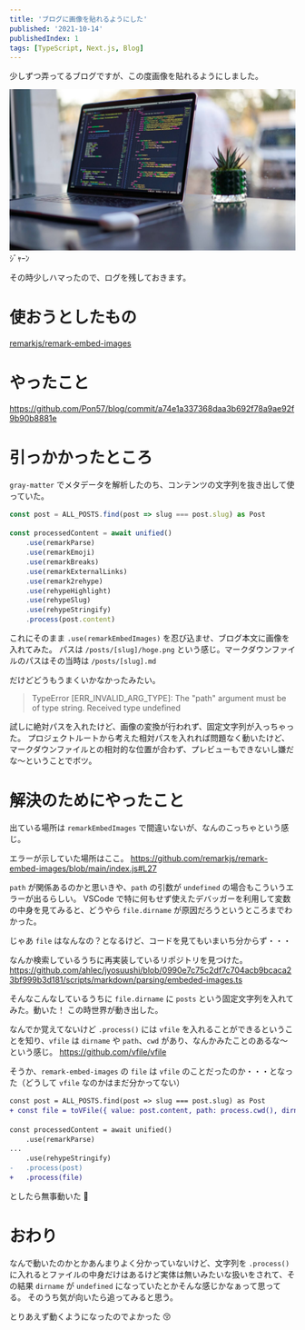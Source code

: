```yaml
---
title: 'ブログに画像を貼れるようにした'
published: '2021-10-14'
publishedIndex: 1
tags: [TypeScript, Next.js, Blog]
---
```


少しずつ弄ってるブログですが、この度画像を貼れるようにしました。

[![サンプル画像](./static/james-harrison-vpOeXr5wmR4-unsplash.jpg)](https://unsplash.com/photos/vpOeXr5wmR4)
ｼﾞｬｰﾝ

その時少しハマったので、ログを残しておきます。

# 使おうとしたもの

[remarkjs/remark-embed-images](https://github.com/remarkjs/remark-embed-images)

# やったこと

https://github.com/Pon57/blog/commit/a74e1a337368daa3b692f78a9ae92f9b90b8881e

# 引っかかったところ

`gray-matter` でメタデータを解析したのち、コンテンツの文字列を抜き出して使っていた。

```typescript
const post = ALL_POSTS.find(post => slug === post.slug) as Post

const processedContent = await unified()
    .use(remarkParse)
    .use(remarkEmoji)
    .use(remarkBreaks)
    .use(remarkExternalLinks)
    .use(remark2rehype)
    .use(rehypeHighlight)
    .use(rehypeSlug)
    .use(rehypeStringify)
    .process(post.content)
```

これにそのまま `.use(remarkEmbedImages)` を忍び込ませ、ブログ本文に画像を入れてみた。
パスは `/posts/[slug]/hoge.png` という感じ。マークダウンファイルのパスはその当時は `/posts/[slug].md`

だけどどうもうまくいかなかったみたい。

> TypeError [ERR_INVALID_ARG_TYPE]: The "path" argument must be of type string. Received type undefined

試しに絶対パスを入れたけど、画像の変換が行われず、固定文字列が入っちゃった。
プロジェクトルートから考えた相対パスを入れれば問題なく動いたけど、マークダウンファイルとの相対的な位置が合わず、プレビューもできないし嫌だな〜ということでボツ。

# 解決のためにやったこと

出ている場所は `remarkEmbedImages` で間違いないが、なんのこっちゃという感じ。

エラーが示していた場所はここ。
https://github.com/remarkjs/remark-embed-images/blob/main/index.js#L27

`path` が関係あるのかと思いきや、`path` の引数が `undefined` の場合もこういうエラーが出るらしい。
VSCode で特に何もせず使えたデバッガーを利用して変数の中身を見てみると、どうやら `file.dirname` が原因だろうというところまでわかった。

じゃあ `file` はなんなの？となるけど、コードを見てもいまいち分からず・・・

なんか検索しているうちに再実装しているリポジトリを見つけた。
https://github.com/ahlec/jyosuushi/blob/0990e7c75c2df7c704acb9bcaca23bf999b3d181/scripts/markdown/parsing/embeded-images.ts

そんなこんなしているうちに `file.dirname` に `posts` という固定文字列を入れてみた。動いた！
この時世界が動き出した。

なんでか覚えてないけど `.process()` には `vfile` を入れることができるということを知り、`vfile` は `dirname` や `path`、`cwd` があり、なんかみたことのあるな〜という感じ。
https://github.com/vfile/vfile

そうか、`remark-embed-images` の `file` は `vfile` のことだったのか・・・となった（どうして `vfile` なのかはまだ分かってない）

```diff
const post = ALL_POSTS.find(post => slug === post.slug) as Post
+ const file = toVFile({ value: post.content, path: process.cwd(), dirname: 'posts' })

const processedContent = await unified()
    .use(remarkParse)
...
    .use(rehypeStringify)
-   .process(post)
+   .process(file)
```

としたら無事動いた :tada:

# おわり

なんで動いたのかとかあんまりよく分かっていないけど、文字列を `.process()` に入れるとファイルの中身だけはあるけど実体は無いみたいな扱いをされて、その結果 `dirname` が `undefined` になっていたとかそんな感じかなぁって思ってる。
そのうち気が向いたら追ってみると思う。

とりあえず動くようになったのでよかった :kissing_closed_eyes: